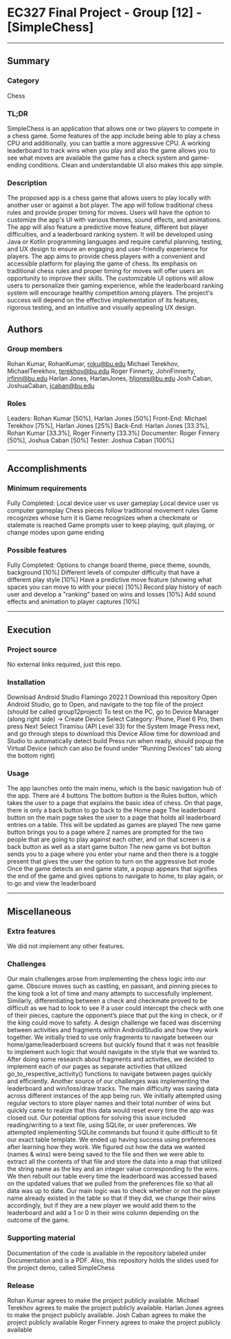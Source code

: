 # EC327 Final Project - Group [12] - [SimpleChess]
---
## Summary
### Category
Chess

### TL;DR
SimpleChess is an application that allows one or two players to compete in a chess game. Some features of the app include being able to play a chess CPU and additionally, you can battle a more aggressive CPU. A working leaderboard to track wins when you play and also the game allows you to see what moves are available the game has a check system and game-ending conditions. Clean and understandable UI also makes this app simple.

### Description
The proposed app is a chess game that allows users to play locally with another user or against a bot player. The app will follow traditional chess rules and provide proper timing for moves. Users will have the option to customize the app's UI with various themes, sound effects, and animations. The app will also feature a predictive move feature, different bot player difficulties, and a leaderboard ranking system. It will be developed using Java or Kotlin programming languages and require careful planning, testing, and UX design to ensure an engaging and user-friendly experience for players.
The app aims to provide chess players with a convenient and accessible platform for playing the game of chess. Its emphasis on traditional chess rules and proper timing for moves will offer users an opportunity to improve their skills. The customizable UI options will allow users to personalize their gaming experience, while the leaderboard ranking system will encourage healthy competition among players. The project's success will depend on the effective implementation of its features, rigorous testing, and an intuitive and visually appealing UX design.


## Authors
### Group members
Rohan Kumar, RohanKumar, roku@bu.edu
Michael Terekhov, MichaelTerekhov, terekhov@bu.edu
Roger Finnerty, JohnFinnerty, jrfinn@bu.edu
Harlan Jones, HarlanJones, hljones@bu.edu
Josh Caban, JoshuaCaban, jcaban@bu.edu

### Roles
Leaders: Rohan Kumar [50%], Harlan Jones [50%]
Front-End: Michael Terekhov [75%], Harlan Jones [25%]
Back-End: Harlan Jones [33.3%], Rohan Kumar [33.3%], Roger Finnerty [33.3%]
Documenter: Roger Finnery [50%], Joshua Caban [50%]
Tester: Joshua Caban [100%]


---
## Accomplishments

### Minimum requirements
Fully Completed:
Local device user vs user gameplay
Local device user vs computer gameplay
Chess pieces follow traditional movement rules
Game recognizes whose turn it is
Game recognizes when a checkmate or stalemate is reached
Game prompts user to keep playing, quit playing, or change modes upon game ending

### Possible features
Fully Completed:
Options to change board theme, piece theme, sounds, background [10%]
Different levels of computer difficulty that have a different play style [10%]
Have a predictive move feature (showing what spaces you can move to with your piece) [10%]
Record play history of each user and develop a "ranking" based on wins and losses [10%]
Add sound effects and animation to player captures [10%]


---
## Execution

### Project source
No external links required, just this repo.

### Installation
Download Android Studio Flamingo 2022.1
Download this repository
Open Android Studio, go to Open, and navigate to the top file of the project (should be called group12project)
To test on the PC, go to Device Manager (along right side) -> Create Device
Select Category: Phone, Pixel 6 Pro, then press Next
Select Tiramisu (API Level 33) for the System Image
Press next, and go through steps to download this Device
Allow time for download and Studio to automatically detect build
Press run when ready, should popup the Virtual Device (which can also be found under "Running Devices" tab along the bottom right)


### Usage

The app launches onto the main menu, which is the basic navigation hub of the app. There are 4 buttons
The bottom button is the Rules button, which takes the user to a page that explains the basic idea of chess. On that page, there is only a back button to go back to the Home page
The leaderboard button on the main page takes the user to a page that holds all leaderboard entries on a table. This will be updated as games are played
The new game button brings you to a page where 2 names are prompted for the two people that are going to play against each other, and on that screen is a back button as well as a start game button
The new game vs bot button sends you to a page where you enter your name and then there is a toggle present that gives the user the option to turn on the aggressive bot mode
Once the game detects an end game state, a popup appears that signifies the end of the game and gives options to navigate to home, to play again, or to go and view the leaderboard

---
## Miscellaneous

### Extra features
We did not implement any other features.



### Challenges
Our main challenges arose from implementing the chess logic into our game. Obscure moves such as castling, en passant, and pinning pieces to the king took a lot of time and many attempts to successfully implement. Similarly, differentiating between a check and checkmate proved to be difficult as we had to look to see if a user could intercept the check with one of their pieces, capture the opponent’s piece that put the king in check, or if the king could move to safety.
A design challenge we faced was discerning between activities and fragments within AndroidStudio and how they work together. We initially tried to use only fragments to navigate between our home/game/leaderboard screens but quickly found that it was not feasible to implement such logic that would navigate in the style that we wanted to. After doing some research about fragments and activities, we decided to implement each of our pages as separate activities that utilized go_to_respective_activity() functions to navigate between pages quickly and efficiently.
Another source of our challenges was implementing the leaderboard and win/loss/draw tracks. The main difficulty was saving data across different instances of the app being run. We initially attempted using regular vectors to store player names and their total number of wins but quickly came to realize that this data would reset every time the app was closed out. Our potential options for solving this issue included reading/writing to a text file, using SQLite, or user preferences. We attempted implementing SQLite commands but found it quite difficult to fit our exact table template. We ended up having success using preferences after learning how they work. We figured out how the data we wanted (names & wins) were being saved to the file and then we were able to extract all the contents of that file and store the data into a map that utilized the string name as the key and an integer value corresponding to the wins. We then rebuilt our table every time the leaderboard was accessed based on the updated values that we pulled from the preferences file so that all data was up to date. Our main logic was to check whether or not the player name already existed in the table so that if they did, we change their wins accordingly, but if they are a new player we would add them to the leaderboard and add a 1 or 0 in their wins column depending on the outcome of the game.

### Supporting material
Documentation of the code is available in the repository labeled under Documentation and is a PDF. Also, this repository holds the slides used for the project demo, called SimpleChess
### Release
Rohan Kumar agrees to make the project publicly available.
Michael Terekhov agrees to make the project publicly available.
Harlan Jones agrees to make the project publicly available.
Josh Caban agrees to make the project publicly available
Roger Finnery agrees to make the project publicly available


### 

